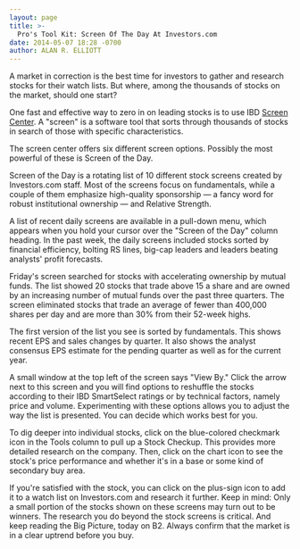 ```yaml
---
layout: page
title: >-
  Pro's Tool Kit: Screen Of The Day At Investors.com
date: 2014-05-07 18:28 -0700
author: ALAN R. ELLIOTT
---
```





A market in correction is the best time for investors to gather and research stocks for their watch lists. But where, among the thousands of stocks on the market, should one start?

  

One fast and effective way to zero in on leading stocks is to use IBD [Screen Center](http://research.investors.com/screen-center/?nav=ResearchSC). A "screen" is a software tool that sorts through thousands of stocks in search of those with specific characteristics.

  

The screen center offers six different screen options. Possibly the most powerful of these is Screen of the Day.

  

Screen of the Day is a rotating list of 10 different stock screens created by Investors.com staff. Most of the screens focus on fundamentals, while a couple of them emphasize high-quality sponsorship — a fancy word for robust institutional ownership — and Relative Strength.

  

A list of recent daily screens are available in a pull-down menu, which appears when you hold your cursor over the "Screen of the Day" column heading. In the past week, the daily screens included stocks sorted by financial efficiency, bolting RS lines, big-cap leaders and leaders beating analysts' profit forecasts.

  

Friday's screen searched for stocks with accelerating ownership by mutual funds. The list showed 20 stocks that trade above 15 a share and are owned by an increasing number of mutual funds over the past three quarters. The screen eliminated stocks that trade an average of fewer than 400,000 shares per day and are more than 30% from their 52-week highs.

  

The first version of the list you see is sorted by fundamentals. This shows recent EPS and sales changes by quarter. It also shows the analyst consensus EPS estimate for the pending quarter as well as for the current year.

  

A small window at the top left of the screen says "View By." Click the arrow next to this screen and you will find options to reshuffle the stocks according to their IBD SmartSelect ratings or by technical factors, namely price and volume. Experimenting with these options allows you to adjust the way the list is presented. You can decide which works best for you.

  

To dig deeper into individual stocks, click on the blue-colored checkmark icon in the Tools column to pull up a Stock Checkup. This provides more detailed research on the company. Then, click on the chart icon to see the stock's price performance and whether it's in a base or some kind of secondary buy area.

  

If you're satisfied with the stock, you can click on the plus-sign icon to add it to a watch list on Investors.com and research it further. Keep in mind: Only a small portion of the stocks shown on these screens may turn out to be winners. The research you do beyond the stock screens is critical. And keep reading the Big Picture, today on B2. Always confirm that the market is in a clear uptrend before you buy.




